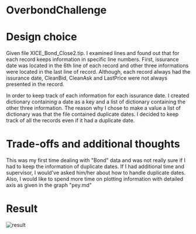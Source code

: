 # OverbondChallenge


# Design choice
Given file XICE_Bond_Close2.tip. I examined lines and found out that for each record keeps information in specific line numbers.
First, issurance date was located in the 6th line of each record and other three informations were located in the last line of record.
Although, each record always had the issurance date, CleanBid, CleanAsk and LastPrice were not always presented in the record.

In order to keep track of each information for each issurance date. I created dictionary containing a date as a key and a list of dictionary containing the other three information. The reason why I chose to make a value a list of dictionary was that the file contained duplicate dates. I decided to keep track of all the records even if it had a duplicate date.


# Trade-offs and additional thoughts
This was my first time dealing with "Bond" data and was not really sure if I had to keep the information of duplicate dates. If I had additional time and supervisor, I would've asked him/her about how to handle duplicate dates. Also, I would like to spend more time on plotting information with detailed axis as given in the graph "pey.md"

# Result
![result](https://user-images.githubusercontent.com/56323360/161400403-b831017d-811a-4708-9ada-9df679174b6a.jpg)

